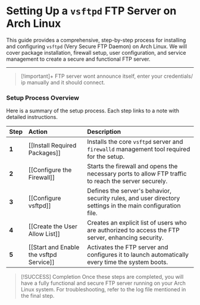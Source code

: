 
# Setting Up a `vsftpd` FTP Server on Arch Linux

This guide provides a comprehensive, step-by-step process for installing and configuring `vsftpd` (Very Secure FTP Daemon) on Arch Linux. We will cover package installation, firewall setup, user configuration, and service management to create a secure and functional FTP server.

---

> [!important]+ FTP server wont announce itself, enter your credentials/ ip manually and it should connect.

### Setup Process Overview


Here is a summary of the setup process. Each step links to a note with detailed instructions.

| Step | Action | Description |
| :--- | :--- | :--- |
| **1** | [[Install Required Packages]] | Installs the core `vsftpd` server and `firewalld` management tool required for the setup. |
| **2** | [[Configure the Firewall]] | Starts the firewall and opens the necessary ports to allow FTP traffic to reach the server securely. |
| **3** | [[Configure vsftpd]] | Defines the server's behavior, security rules, and user directory settings in the main configuration file. |
| **4** | [[Create the User Allow List]] | Creates an explicit list of users who are authorized to access the FTP server, enhancing security. |
| **5** | [[Start and Enable the vsftpd Service]] | Activates the FTP server and configures it to launch automatically every time the system boots. |

> [!SUCCESS] Completion
> Once these steps are completed, you will have a fully functional and secure FTP server running on your Arch Linux system. For troubleshooting, refer to the log file mentioned in the final step.

